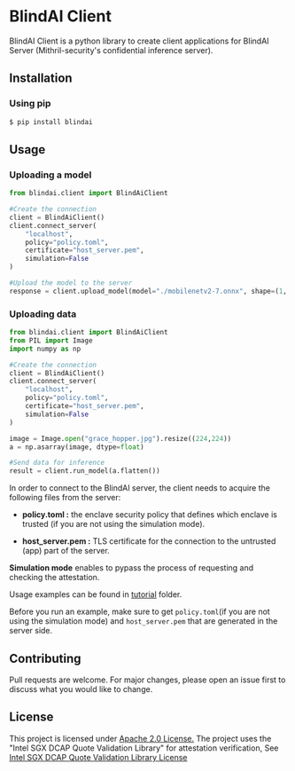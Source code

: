 # BlindAI Client

BlindAI Client is a python library to create client applications for BlindAI Server (Mithril-security's confidential inference server). 

## Installation

### Using pip
```bash
$ pip install blindai
```
## Usage

### Uploading a model

```python
from blindai.client import BlindAiClient

#Create the connection
client = BlindAiClient()
client.connect_server(
    "localhost",
    policy="policy.toml",
    certificate="host_server.pem",
    simulation=False
)

#Upload the model to the server
response = client.upload_model(model="./mobilenetv2-7.onnx", shape=(1, 3, 224, 224))
```
### Uploading data
```python
from blindai.client import BlindAiClient
from PIL import Image
import numpy as np

#Create the connection
client = BlindAiClient()
client.connect_server(
    "localhost",
    policy="policy.toml",
    certificate="host_server.pem",
    simulation=False
)

image = Image.open("grace_hopper.jpg").resize((224,224))
a = np.asarray(image, dtype=float)

#Send data for inference
result = client.run_model(a.flatten())
```

In order to connect to the BlindAI server, the client needs to acquire the following files from the server: 

- **policy.toml :** the enclave security policy that defines which enclave is trusted (if you are not using the simulation mode).

- **host_server.pem :** TLS certificate for the connection to the untrusted (app) part of the server.

**Simulation mode** enables to pypass the process of requesting and checking the attestation.

Usage examples can be found in [tutorial](./tutorial) folder.

Before you run an example, make sure to get `policy.toml`(if you are not using the simulation mode)  and `host_server.pem` that are generated in the server side. 

## Contributing
Pull requests are welcome. For major changes, please open an issue first to discuss what you would like to change.

## License
This project is licensed under [Apache 2.0 License.](../LICENSE)
The project uses the "Intel SGX DCAP Quote Validation Library" for attestation verification, See [Intel SGX DCAP Quote Validation Library License](https://github.com/intel/SGXDataCenterAttestationPrimitives/blob/master/License.txt)
